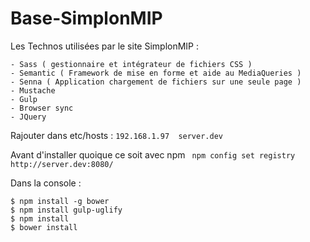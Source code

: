 # Base-SimplonMIP

Les Technos utilisées par le site SimplonMIP :

    - Sass ( gestionnaire et intégrateur de fichiers CSS )
    - Semantic ( Framework de mise en forme et aide au MediaQueries )
    - Senna ( Application chargement de fichiers sur une seule page )
    - Mustache 
    - Gulp 
    - Browser sync
    - JQuery
    
    
    

Rajouter dans etc/hosts : `192.168.1.97  server.dev`

Avant d'installer quoique ce soit avec npm
` npm config set registry http://server.dev:8080/`

Dans la console : 
```
$ npm install -g bower
$ npm install gulp-uglify
$ npm install 
$ bower install 
```

                  
                  
                  

    
